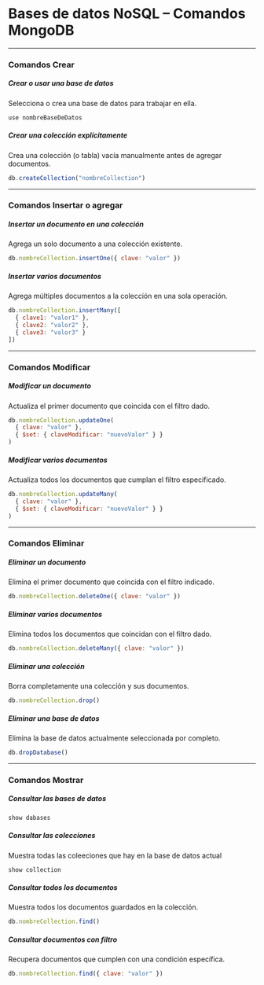 # Bases de datos NoSQL – Comandos MongoDB

---

### Comandos Crear


##### Crear o usar una base de datos
Selecciona o crea una base de datos para trabajar en ella.
```js
use nombreBaseDeDatos
```

##### Crear una colección explícitamente
Crea una colección (o tabla) vacía manualmente antes de agregar documentos.
```js
db.createCollection("nombreCollection")
```

---

### Comandos Insertar o agregar

##### Insertar un documento en una colección
Agrega un solo documento a una colección existente.
```js
db.nombreCollection.insertOne({ clave: "valor" })
```

##### Insertar varios documentos
Agrega múltiples documentos a la colección en una sola operación.
```js
db.nombreCollection.insertMany([
  { clave1: "valor1" },
  { clave2: "valor2" },
  { clave3: "valor3" }
])
```

---

### Comandos Modificar

##### Modificar un documento
Actualiza el primer documento que coincida con el filtro dado.
```js
db.nombreCollection.updateOne(
  { clave: "valor" },
  { $set: { claveModificar: "nuevoValor" } }
)
```

##### Modificar varios documentos
Actualiza todos los documentos que cumplan el filtro especificado.
```js
db.nombreCollection.updateMany(
  { clave: "valor" },
  { $set: { claveModificar: "nuevoValor" } }
)
```

---

### Comandos Eliminar

##### Eliminar un documento
Elimina el primer documento que coincida con el filtro indicado.
```js
db.nombreCollection.deleteOne({ clave: "valor" })
```

##### Eliminar varios documentos
Elimina todos los documentos que coincidan con el filtro dado.
```js
db.nombreCollection.deleteMany({ clave: "valor" })
```

##### Eliminar una colección
Borra completamente una colección y sus documentos.
```js
db.nombreCollection.drop()
```

##### Eliminar una base de datos
Elimina la base de datos actualmente seleccionada por completo.
```js
db.dropDatabase()
```

---

### Comandos Mostrar

##### Consultar las bases de datos
```js
show dabases
```

##### Consultar las colecciones
Muestra todas las coleeciones que hay en la base de datos actual
```js
show collection
```

##### Consultar todos los documentos
Muestra todos los documentos guardados en la colección.
```js
db.nombreCollection.find()
```

##### Consultar documentos con filtro
Recupera documentos que cumplen con una condición específica.
```js
db.nombreCollection.find({ clave: "valor" })
```
